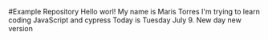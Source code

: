 #Example Repository
Hello worl! My name is Maris Torres
I'm trying to learn coding JavaScript and cypress
Today is Tuesday July 9. New day new version 